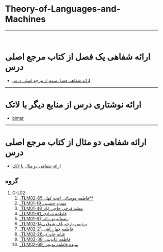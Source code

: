 # Theory-of-Languages-and-Machines
---

<br>

# ارائه شفاهی یک فصل از کتاب مرجع اصلی درس

- [ارائه شفاهی فصل سوم از مرجع اصلی درس](https://aparat.com/v/vePYU)
------------------------
# ارائه نوشتاری درس از منابع دیگر با لاتک
- [bimer](https://github.com/fateme7/PNU_3991_AR/blob/Fatemevadiei/Theory-of-Languages-and-Machines/%D9%81%D8%A7%D8%B7%D9%85%D9%87%20%D9%88%D8%AF%DB%8C%D8%B9%DB%8C%20_Power(549_552).pdf)

----------------------------------
# ارائه شفاهی دو مثال از کتاب مرجع اصلی درس

- [ارائه شفاهی دو مثال با لاتک](https://www.aparat.com/l/kpl)

## گروه 

1. G-L02
    1. [_TLM02-65_فاطمه موسائی اغجه کهل**](https://github.com/AliRazavi-edu/PNU_3991/tree/master/_BSc/Theory-of-Languages-and-Machines/_1115157_02/65_%D9%81%D8%A7%D8%B7%D9%85%D9%87%20%D9%85%D9%88%D8%B3%D8%A7%D8%A6%D9%8A%20%D8%A7%D8%BA%D8%AC%D9%87%20%D9%83%D9%87%D9%84)
    1. [_TLM01-19_مهدیه حسینی](https://github.com/AliRazavi-edu/PNU_3991/tree/master/_BSc/Theory-of-Languages-and-Machines/_1115157_01/19_%D9%85%D9%87%D8%AF%D9%8A%D9%87%20%D8%AD%D8%B3%D9%8A%D9%86%D9%8A)
    1. [_TLM01-48_عطيه فرخي حاجي اباد](https://github.com/AliRazavi-edu/PNU_3991/tree/master/_BSc/Theory-of-Languages-and-Machines/_1115157_01/48_%D8%B9%D8%B7%D9%8A%D9%87%20%D9%81%D8%B1%D8%AE%D9%8A%20%D8%AD%D8%A7%D8%AC%D9%8A%20%D8%A7%D8%A8%D8%A7%D8%AF)
    1. [_TLM01-61_فاطمه مرادي](https://github.com/AliRazavi-edu/PNU_3991/tree/master/_BSc/Theory-of-Languages-and-Machines/_1115157_01/61_%D9%81%D8%A7%D8%B7%D9%85%D9%87%20%D9%85%D8%B1%D8%A7%D8%AF%D9%8A) 
    1. [_TLM01-67رضوانه نورزائی](https://github.com/AliRazavi-edu/PNU_3991/tree/master/_BSc/Theory-of-Languages-and-Machines/_1115157_01/67_%D8%B1%D8%B6%D9%88%D8%A7%D9%86%D9%87%20%D9%86%D9%88%D8%B1%D8%B2%D8%A7%D8%A6%D9%8A)  
    1. [_TLM02-14_پرديس پارچه باف شوقي](https://github.com/AliRazavi-edu/PNU_3991/tree/master/_BSc/Theory-of-Languages-and-Machines/_1115157_02/14_%D9%BE%D8%B1%D8%AF%D9%8A%D8%B3%20%D9%BE%D8%A7%D8%B1%DA%86%D9%87%20%D8%A8%D8%A7%D9%81%20%D8%B4%D9%88%D9%82%D9%8A)
    1. [_TLM02-21_فاطمه چهارراهی](https://github.com/AliRazavi-edu/PNU_3991/tree/master/_BSc/Theory-of-Languages-and-Machines/_1115157_02/21_%D9%81%D8%A7%D8%B7%D9%85%D9%87%20%DA%86%D9%87%D8%A7%D8%B1%D8%B1%D8%A7%D9%87%D9%8A)    
    1. [_TLM02-26_فتانه خاوری](https://github.com/AliRazavi-edu/PNU_3991/tree/master/_BSc/Theory-of-Languages-and-Machines/_1115157_02/26_%D9%81%D8%AA%D8%A7%D9%86%D9%87%20%D8%AE%D8%A7%D9%88%D8%B1%D9%8A) 
    1. [_TLM02-38_فاطمه عابدینی](https://github.com/AliRazavi-edu/PNU_3991/tree/master/_BSc/Theory-of-Languages-and-Machines/_1115157_02/38_%D9%81%D8%A7%D8%B7%D9%85%D9%87%20%D8%B9%D8%A7%D8%A8%D8%AF%D9%8A%D9%86%D9%8A)
    1. [_TLM02-69_سیده فاطمه ودیعی](https://github.com/AliRazavi-edu/PNU_3991/tree/master/_BSc/Theory-of-Languages-and-Machines/_1115157_02/69_%D8%B3%D9%8A%D8%AF%D9%87%20%D9%81%D8%A7%D8%B7%D9%85%D9%87%20%D9%88%D8%AF%D9%8A%D8%B9%D9%8A)
